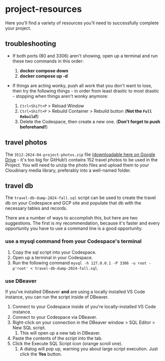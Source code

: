 # project-resources

Here you'll find a variety of resources you'll need to successfully complete your project.

## troubleshooting

- If both ports (80 and 3306) aren't showing, open up a terminal and run these two commands in this order:
    1. **docker compose down**
    2. **docker compose up -d**

- If things are acting wonky, push all work that you don't want to lose, then try the following things - in order from least drastic to most drastic - stopping when things aren't wonky anymore:
    1. `Ctrl+Shift+P` > Reload Window
    2. `Ctrl+Shift+P` > Rebuild Container > Rebuild button (**Not the `Full Rebuild`!**)
    4. Delete the Codespace, then create a new one. (**Don't forget to push beforehand!**)

## travel photos

The `3512-2024-04-project-photos.zip` file ([downloadable here on Google Drive](https://drive.google.com/file/d/1ds9Jsq8c0wMemvKC35Cwe3G0Rpr2pn42/view?usp=drive_link) - it's too big for GitHub!) contains 152 travel photos to be used in the Project. You will need to unzip the photo files and upload them to your Cloudinary media library, preferably into a well-named folder.

## travel db

The `travel-db-dump-2024-fall.sql` script can be used to create the travel db on your Codespace and GCP site and populate that db with the necessary tables and records.

There are a number of ways to accomplish this, but here are two suggestions. The first is my recommendation, because it's faster and every opportunity you have to use a command line is a good opportunity.

### use a mysql command from your Codespace's terminal

1. Copy the sql script into your Codespace.
2. Open up a terminal in your Codespace.
3. Run the following command `mysql -h 127.0.0.1 -P 3306 -u root -p'root' < travel-db-dump-2024-fall.sql`.

### use DBeaver

If you've installed DBeaver **and** are using a locally installed VS Code instance, you can run the script inside of DBeaver.

1. Connect to your Codespace inside of you're locally-installed VS Code instance.
2. Connect to your Codespace via DBeaver.
3. Right-click on your connection in the DBeaver window > SQL Editor > New SQL script.
    1. This will open up a new tab in DBeaver.
4. Paste the contents of the script into the tab.
5. Click the Execute SQL Script icon (orange scroll one).
    1. A dialog will pop up, warning you about large script execution. Just click the **Yes** button.
